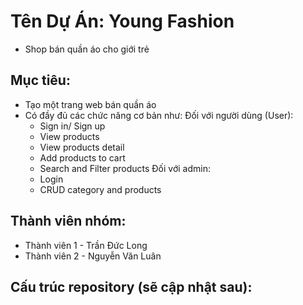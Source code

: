 # Tên Dự Án: Young Fashion
- Shop bán quần áo cho giới trẻ

## Mục tiêu:
- Tạo một trang web bán quần áo
- Có đầy đủ các chức năng cơ bản như:
  Đối với người dùng (User):  
    + Sign in/ Sign up
    + View products
    + View products detail
    + Add products to cart
    + Search and Filter products
  Đối với admin:
    + Login
    + CRUD category and products 
## Thành viên nhóm:
- Thành viên 1 - Trần Đức Long
- Thành viên 2 - Nguyễn Văn Luân


## Cấu trúc repository (sẽ cập nhật sau):
